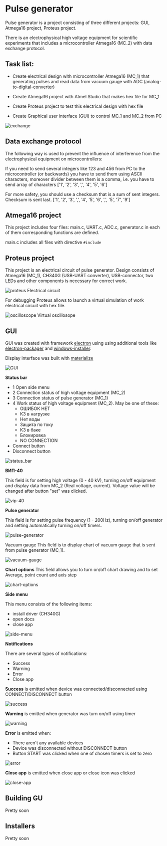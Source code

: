 # Pulse generator

Pulse generator is a project consisting of three different projects: GUI, Atmega16 project, Proteus project.

There is an electrophysical high voltage equipment for scientific experiments that includes a microcontroller Atmega16 (MC_2) with data exchange protocol.

Task list:
-
- Create electrical design with microcontroller Atmega16 (MC_1) that generating pulses and read data from vacuum gauge with ADC (analog-to-digital-converter)

- Create Atmega16 project with Atmel Studio that makes hex file for MC_1

- Create Proteus project to test this electrical design with hex file

- Create Graphical user interface (GUI) to control MC_1 and MC_2 from PC

![exchange](https://github.com/Zigridar/pulse-generator/blob/master/GUI/img/exchange.png)

Data exchange protocol
-
The following way is used to prevent the influence of interference from the electrophysical equipment on microcontrollers:

If you need to send several integers like 123 and 456 from PC to the microcontroller (or backwards) you have to send them using ASCII characters, moreover divider between them is a comma, i.e. you have to send array of characters
['1', '2', '3', ',', '4', '5', '6']

For more safety, you should use a checksum that is a sum of sent integers. Checksum is sent last.
['1', '2', '3', ',', '4', '5', '6', ',', '5', '7', '9']

Atmega16 project
----
This project includes four files: main.c, UART.c, ADC.c, generator.c in each of them corresponding functions are defined.

main.c includes all files with directive `#include`

Proteus project
----

This project is an electrical circuit of pulse generator. Design consists of Atmega16 (MC_1), CH340G (USB-UART converter), USB-connector, two LEDs and other components is necessary for correct work.

![proteus](https://github.com/Zigridar/pulse-generator/blob/master/GUI/img/proteus.png)
Electrical circuit

For debugging Proteus allows to launch a virtual simulation of work electrical circuit with hex file.

![oscilloscope](https://github.com/Zigridar/pulse-generator/blob/master/GUI/img/oscilloscope.png)
Virtual oscillosope

GUI
----
GUI was created with framework [electron](https://electronjs.org/) using using additional tools like [electron-packager](https://github.com/electron/electron-packager) and [windows-installer](https://github.com/electron/windows-installer).

Display interface was built with [materialize](https://materializecss.com/)

![GUI](https://github.com/Zigridar/pulse-generator/blob/master/GUI/img/display.png)

**Status bar**
+ 1 Open side menu
+ 2 Connection status of high voltage equipment (MC_2)
+ 3 Connection status of pulse generator (MC_1)
+ 4 Work status of high voltage equipment (MC_2). May be one of these:
   + ОШИБОК НЕТ
   + КЗ в нагрузке
   + Нет воды
   + Защита по току
   + КЗ в баке
   + Блокировка
   + NO CONNECTION
+ Connect button
+ Disconnect button

![status_bar](https://github.com/Zigridar/pulse-generator/blob/master/GUI/img/navbar.png)

**ВИП-40**

This field is for setting high voltage (0 - 40 kV), turning on/off equipment and display data from MC_2 (Real voltage, current).
Voltage value will be changed after button "set" was clicked.

![vip-40](https://github.com/Zigridar/pulse-generator/blob/master/GUI/img/vip-40.png)

**Pulse generator**

This field is for setting pulse frequency (1 - 200Hz), turning on/off generator and setting automatically turning on/off timers.

![pulse-generator](https://github.com/Zigridar/pulse-generator/blob/master/GUI/img/pulse-generator.png)

Vacuum gauge
This field is to display chart of vacuum gauge that is sent from pulse generator (MC_1).

![vacuum-gauge](https://github.com/Zigridar/pulse-generator/blob/master/GUI/img/chart.png)

**Chart options**
This field allows you to turn on/off chart drawing and to set Average, point count and axis step

![chart-options](https://github.com/Zigridar/pulse-generator/blob/master/GUI/img/chart-options.png)

**Side menu**

This menu consists of the following items:
+ install driver (CH340G)
+ open docs
+ close app

![side-menu](https://github.com/Zigridar/pulse-generator/blob/master/GUI/img/side.png)

**Notifications**

There are several types of notifications:
+ Success
+ Warning
+ Error
+ Close app

**Success** is emitted when device was connected/disconnected using CONNECT/DISCONNECT button

![success](https://github.com/Zigridar/pulse-generator/blob/master/GUI/img/success.png)

**Warning** is emitted when generator was turn on/off using timer

![warning](https://github.com/Zigridar/pulse-generator/blob/master/GUI/img/warning.png)

**Error** is emitted when:
+ There aren't any available devices
+ Device was disconnected without DISCONNECT button
+ Button START was clicked when one of chosen timers is set to zero

![error](https://github.com/Zigridar/pulse-generator/blob/master/GUI/img/error.png)

**Close app** is emitted when close app or close icon was clicked

![close-app](https://github.com/Zigridar/pulse-generator/blob/master/GUI/img/close.png)

Building GU
--
Pretty soon

Installers
--
Pretty soon
